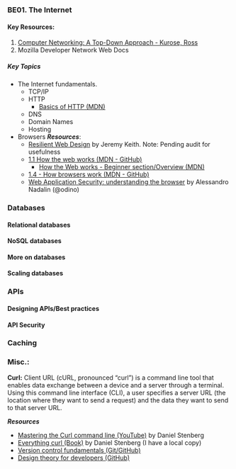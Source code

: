 ### BE01. The Internet
#### Key Resources:
1. [Computer Networking: A Top-Down Approach - Kurose, Ross](file:///C:/Users/Admin/Documents/Books,%20PDFs/01.%20CS,%20Programming/06.%20Fundamentals/Computer%20Networking%20_%20A%20Top%20Down%20Approach,%207th,%20converted.pdf)
2. Mozilla Developer Network Web Docs

##### Key Topics
- The Internet fundamentals.
	- TCP/IP
	- HTTP
 		- [Basics of HTTP (MDN)](https://developer.mozilla.org/en-US/docs/Web/HTTP/Basics_of_HTTP)  		
	- DNS
	- Domain Names
	- Hosting
- Browsers
	 ***Resources***:
	 - [Resilient Web Design](https://resilientwebdesign.com/) by Jeremy Keith. Note: Pending audit for usefulness
	 - [1.1 How the web works (MDN - GitHub)](https://github.com/mdn/curriculum/blob/main/curriculum/2-core/1-standards-and-semantics/1-1-how-the-web-works.md)
		 - [How the Web works - Beginner section/Overview (MDN)](https://developer.mozilla.org/en-US/docs/Learn/Getting_started_with_the_web/How_the_Web_works)
	 - [1.4 - How browsers work (MDN - GitHub)](https://github.com/mdn/curriculum/blob/main/curriculum/2-core/1-standards-and-semantics/1-4-how-browsers-work.md)
	 - [Web Application Security: understanding the browser](https://odino.org/wasec-understanding-the-browser/) by Alessandro Nadalin (@odino)


### Databases
#### Relational databases
#### NoSQL databases
#### More on databases
#### Scaling databases
### APIs
####
#### Designing APIs/Best practices
#### API Security
### Caching
###
###


### Misc.:
**Curl:**
Client URL (cURL, pronounced “curl”) is a command line tool that enables data exchange between a device and a server through a terminal. Using this command line interface (CLI), a user specifies a server URL (the location where they want to send a request) and the data they want to send to that server URL.

***Resources***
- [Mastering the Curl command line (YouTube)](https://youtu.be/V5vZWHP-RqU) by Daniel Stenberg
- [Everything curl (Book)](https://everything.curl.dev/) by Daniel Stenberg (I have a local copy)
- [Version control fundamentals (Git/GitHub)](https://github.com/mdn/curriculum/blob/main/curriculum/2-core/4-best-practices-and-essential-tooling/8-0-version-control-fundamentals-git-github.md)
- [Design theory for developers (GitHub)](https://github.com/mdn/curriculum/blob/main/curriculum/2-core/4-best-practices-and-essential-tooling/9-0-design-theory-for-developers.md#9-design-theory-for-developers)


